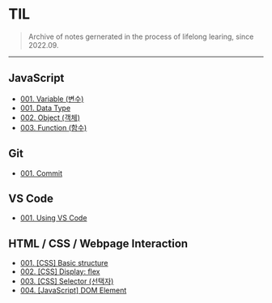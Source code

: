 # TIL

> Archive of notes gernerated in the process of lifelong learing, since 2022.09.

---

## JavaScript

* [001. Variable (변수)](https://github.com/j25nkh/TIL/blob/master/JavaScript/variable.md)
* [001. Data Type](https://github.com/j25nkh/TIL/blob/master/JavaScript/data_type.md)
* [002. Object (객체)](https://github.com/j25nkh/TIL/blob/master/JavaScript/object.md)
* [003. Function (함수)](https://github.com/j25nkh/TIL/blob/master/JavaScript/function.md)

## Git
* [001. Commit](https://github.com/j25nkh/TIL/blob/master/Git/Commit.md)

## VS Code
* [001. Using VS Code](https://github.com/j25nkh/TIL/blob/master/VS_Code/using_VSCode.md)

## HTML / CSS / Webpage Interaction
* [001. [CSS] Basic structure](https://github.com/j25nkh/TIL/blob/master/CSS/Basic_structure.md)
* [002. [CSS] Display: flex](https://github.com/j25nkh/TIL/blob/master/CSS/Display_flex.md)
* [003. [CSS] Selector (선택자)](https://github.com/j25nkh/TIL/blob/master/CSS/Selector.md)
* [004. [JavaScript] DOM Element](https://github.com/j25nkh/TIL/blob/master/Webpage_interaction/DOM_element.md)

